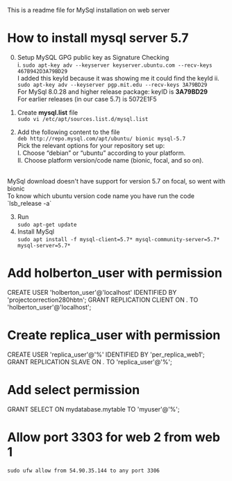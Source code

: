 This is a readme file for MySql installation on web server

# How to install mysql server 5.7

0. Setup MySQL GPG public key as Signature Checking<br>
i. `sudo apt-key adv --keyserver keyserver.ubuntu.com --recv-keys 467B942D3A79BD29` <br>
I added this keyId because it was showing me it could find the keyId
ii. `sudo apt-key adv --keyserver pgp.mit.edu --recv-keys 3A79BD29` <br>
For MySql 8.0.28 and higher release package: keyID is <b>3A79BD29</b><br>
For earlier releases (in our case 5.7) is 5072E1F5

1. Create <b>mysql.list</b> file <br>
`sudo vi /etc/apt/sources.list.d/mysql.list`
2. Add the following content to the file <br>
`deb http://repo.mysql.com/apt/ubuntu/ bionic mysql-5.7`<br>
Pick the relevant options for your repository set up: <br>
I. Choose “debian” or “ubuntu” according to your platform. <br>
II. Choose platform version/code name (bionic, focal, and so on).
<br>
MySql download doesn't have support for version 5.7 on focal, so went with bionic<br>
To know which ubuntu version code name you have run the code `lsb_release -a` <br>

3. Run<br>
`sudo apt-get update`
4. Install MySql <br>
`sudo apt install -f mysql-client=5.7* mysql-community-server=5.7* mysql-server=5.7*`

# Add holberton_user with permission
CREATE USER 'holberton_user'@'localhost' IDENTIFIED BY 'projectcorrection280hbtn';
GRANT REPLICATION CLIENT ON *.* TO 'holberton_user'@'localhost';

# Create replica_user with permission
CREATE USER 'replica_user'@'%' IDENTIFIED BY 'per_replica_web1';
GRANT REPLICATION SLAVE ON *.* TO 'replica_user'@'%';

# Add select permission
GRANT SELECT ON mydatabase.mytable TO 'myuser'@'%';

# Allow port 3303 for web 2 from web 1
`sudo ufw allow from 54.90.35.144 to any port 3306`

